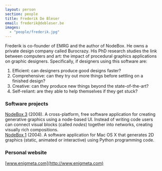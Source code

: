```yaml
---
layout: person
section: people
title: Frederik De Bleser
email: frederik@debleser.be
images: 
  - "people/frederik.jpg"
---
```

Frederik is co-founder of EMRG and the author of NodeBox. He owns a private design company called Burocrazy. His PhD research studies the link between computers and art: the impact of procedural graphics applications on graphic designers. Specifically, if designers using this software are:

1. Efficient: can designers produce good designs faster?
2. Comprehensive: can they try out more things before settling on a finished design?
3. Creative: can they produce new things beyond the state-of-the-art?
4. Self-reliant: are they able to help themselves if they get stuck?

<h3>Software projects</h3>

<div class="box"><a href="../software/nodebox-3" class="tag-software">NodeBox 3</a> (2008). A cross-platform, free software application for creating generative graphics using a node-based UI. Instead of writing code users can connect visual blocks (called <em>nodes</em>) together into networks, creating visually rich compositions.</div>

<div class="box"><a href="../software/nodebox-1" class="tag-software">NodeBox 1</a> (2004). A software application for Mac OS X that generates 2D graphics (static, animated or interactive) using Python programming code.</div>

<h3>Personal website</h3>

[www.enigmeta.com](http://www.enigmeta.com)
